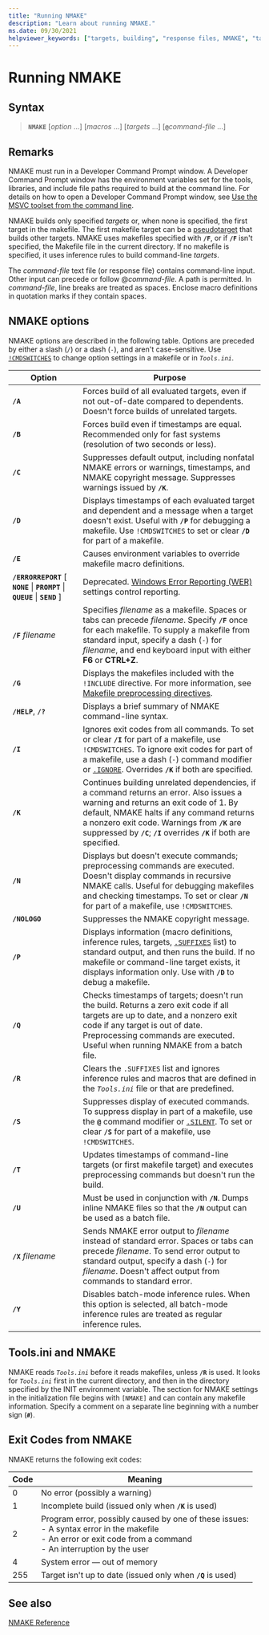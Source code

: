 ```yaml
---
title: "Running NMAKE"
description: "Learn about running NMAKE."
ms.date: 09/30/2021
helpviewer_keywords: ["targets, building", "response files, NMAKE", "targets", "command files", "NMAKE program, targets", "NMAKE program, running", "command files, NMAKE"]
---
```

# Running NMAKE

## Syntax

> **`NMAKE`** [*option* ...] [*macros* ...] [*targets* ...] [**`@`**_command-file_ ...]

## Remarks

NMAKE must run in a Developer Command Prompt window. A Developer Command Prompt window has the environment variables set for the tools, libraries, and include file paths required to build at the command line. For details on how to open a Developer Command Prompt window, see [Use the MSVC toolset from the command line](../building-on-the-command-line.md).

NMAKE builds only specified *targets* or, when none is specified, the first target in the makefile. The first makefile target can be a [pseudotarget](description-blocks.md#pseudotargets) that builds other targets. NMAKE uses makefiles specified with **`/F`**, or if **`/F`** isn't specified, the Makefile file in the current directory. If no makefile is specified, it uses inference rules to build command-line *targets*.

The *command-file* text file (or response file) contains command-line input. Other input can precede or follow \@*command-file*. A path is permitted. In *command-file*, line breaks are treated as spaces. Enclose macro definitions in quotation marks if they contain spaces.

## NMAKE options

NMAKE options are described in the following table. Options are preceded by either a slash (`/`) or a dash (`-`), and aren't case-sensitive. Use [`!CMDSWITCHES`](makefile-preprocessing.md#makefile-preprocessing-directives) to change option settings in a makefile or in *`Tools.ini`*.

| Option | Purpose |
|--|--|
| **`/A`** | Forces build of all evaluated targets, even if not out-of-date compared to dependents. Doesn't force builds of unrelated targets. |
| **`/B`** | Forces build even if timestamps are equal. Recommended only for fast systems (resolution of two seconds or less). |
| **`/C`** | Suppresses default output, including nonfatal NMAKE errors or warnings, timestamps, and NMAKE copyright message. Suppresses warnings issued by **`/K`**. |
| **`/D`** | Displays timestamps of each evaluated target and dependent and a message when a target doesn't exist. Useful with **`/P`** for debugging a makefile. Use `!CMDSWITCHES` to set or clear **`/D`** for part of a makefile. |
| **`/E`** | Causes environment variables to override makefile macro definitions. |
| **`/ERRORREPORT`** [ **`NONE`** \| **`PROMPT`** \| **`QUEUE`** \| **`SEND`** ] | Deprecated. [Windows Error Reporting (WER)](/windows/win32/wer/windows-error-reporting) settings control reporting. |
| **`/F`** *filename* | Specifies *filename* as a makefile. Spaces or tabs can precede *filename*. Specify **`/F`** once for each makefile. To supply a makefile from standard input, specify a dash (`-`) for *filename*, and end keyboard input with either **F6** or **CTRL+Z**. |
| **`/G`** | Displays the makefiles included with the `!INCLUDE` directive. For more information, see [Makefile preprocessing directives](makefile-preprocessing.md#makefile-preprocessing-directives). |
| **`/HELP`**, **`/?`** | Displays a brief summary of NMAKE command-line syntax. |
| **`/I`** | Ignores exit codes from all commands. To set or clear **`/I`** for part of a makefile, use `!CMDSWITCHES`. To ignore exit codes for part of a makefile, use a dash (`-`) command modifier or [`.IGNORE`](dot-directives.md). Overrides **`/K`** if both are specified. |
| **`/K`** | Continues building unrelated dependencies, if a command returns an error. Also issues a warning and returns an exit code of 1. By default, NMAKE halts if any command returns a nonzero exit code. Warnings from **`/K`** are suppressed by **`/C`**; **`/I`** overrides **`/K`** if both are specified. |
| **`/N`** | Displays but doesn't execute commands; preprocessing commands are executed. Doesn't display commands in recursive NMAKE calls. Useful for debugging makefiles and checking timestamps. To set or clear **`/N`** for part of a makefile, use `!CMDSWITCHES`. |
| **`/NOLOGO`** | Suppresses the NMAKE copyright message. |
| **`/P`** | Displays information (macro definitions, inference rules, targets, [`.SUFFIXES`](dot-directives.md) list) to standard output, and then runs the build. If no makefile or command-line target exists, it displays information only. Use with **`/D`** to debug a makefile. |
| **`/Q`** | Checks timestamps of targets; doesn't run the build. Returns a zero exit code if all targets are up to date, and a nonzero exit code if any target is out of date. Preprocessing commands are executed. Useful when running NMAKE from a batch file. |
| **`/R`** | Clears the `.SUFFIXES` list and ignores inference rules and macros that are defined in the *`Tools.ini`* file or that are predefined. |
| **`/S`** | Suppresses display of executed commands. To suppress display in part of a makefile, use the **`@`** command modifier or [`.SILENT`](dot-directives.md). To set or clear **`/S`** for part of a makefile, use `!CMDSWITCHES`. |
| **`/T`** | Updates timestamps of command-line targets (or first makefile target) and executes preprocessing commands but doesn't run the build. |
| **`/U`** | Must be used in conjunction with **`/N`**. Dumps inline NMAKE files so that the **`/N`** output can be used as a batch file. |
| **`/X`** *filename* | Sends NMAKE error output to *filename* instead of standard error. Spaces or tabs can precede *filename*. To send error output to standard output, specify a dash (`-`) for *filename*. Doesn't affect output from commands to standard error. |
| **`/Y`** | Disables batch-mode inference rules. When this option is selected, all batch-mode inference rules are treated as regular inference rules. |

## Tools.ini and NMAKE

NMAKE reads *`Tools.ini`* before it reads makefiles, unless **`/R`** is used. It looks for *`Tools.ini`* first in the current directory, and then in the directory specified by the INIT environment variable. The section for NMAKE settings in the initialization file begins with `[NMAKE]` and can contain any makefile information. Specify a comment on a separate line beginning with a number sign (**`#`**).

## Exit Codes from NMAKE

NMAKE returns the following exit codes:

| Code | Meaning |
|--|--|
| 0 | No error (possibly a warning) |
| 1 | Incomplete build (issued only when **`/K`** is used) |
| 2 | Program error, possibly caused by one of these issues:<br /> - A syntax error in the makefile<br /> - An error or exit code from a command<br /> - An interruption by the user |
| 4 | System error — out of memory |
| 255 | Target isn't up to date (issued only when **`/Q`** is used) |

## See also

[NMAKE Reference](nmake-reference.md)
